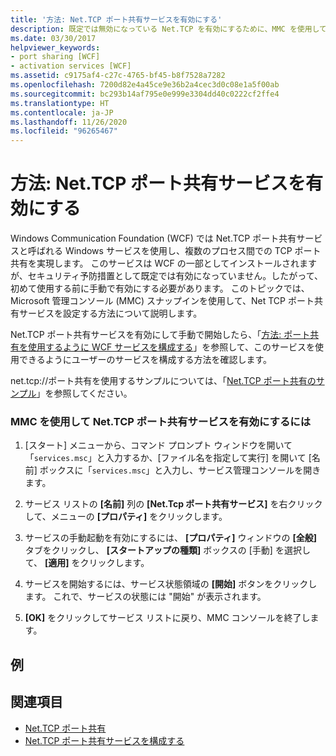 ```yaml
---
title: '方法: Net.TCP ポート共有サービスを有効にする'
description: 既定では無効になっている Net.TCP を有効にするために、MMC を使用して Net TCP ポート共有サービスを構成する方法について説明します。
ms.date: 03/30/2017
helpviewer_keywords:
- port sharing [WCF]
- activation services [WCF]
ms.assetid: c9175af4-c27c-4765-bf45-b8f7528a7282
ms.openlocfilehash: 7200d82e4a45ce9e36b2a4cec3d0c08e1a5f00ab
ms.sourcegitcommit: bc293b14af795e0e999e3304dd40c0222cf2ffe4
ms.translationtype: HT
ms.contentlocale: ja-JP
ms.lasthandoff: 11/26/2020
ms.locfileid: "96265467"
---
```

# <a name="how-to-enable-the-nettcp-port-sharing-service"></a>方法: Net.TCP ポート共有サービスを有効にする

Windows Communication Foundation (WCF) では Net.TCP ポート共有サービスと呼ばれる Windows サービスを使用し、複数のプロセス間での TCP ポート共有を実現します。 このサービスは WCF の一部としてインストールされますが、セキュリティ予防措置として既定では有効になっていません。したがって、初めて使用する前に手動で有効にする必要があります。 このトピックでは、Microsoft 管理コンソール (MMC) スナップインを使用して、Net TCP ポート共有サービスを設定する方法について説明します。  
  
 Net.TCP ポート共有サービスを有効にして手動で開始したら、「[方法: ポート共有を使用するように WCF サービスを構成する](how-to-configure-a-wcf-service-to-use-port-sharing.md)」を参照して、このサービスを使用できるようにユーザーのサービスを構成する方法を確認します。  
  
 net.tcp://ポート共有を使用するサンプルについては、「[Net.TCP ポート共有のサンプル](../samples/net-tcp-port-sharing-sample.md)」を参照してください。  
  
### <a name="to-enable-the-nettcp-port-sharing-service-using-mmc"></a>MMC を使用して Net.TCP ポート共有サービスを有効にするには  
  
1. [スタート] メニューから、コマンド プロンプト ウィンドウを開いて「`services.msc`」と入力するか、[ファイル名を指定して実行] を開いて [名前] ボックスに「`services.msc`」と入力し、サービス管理コンソールを開きます。  
  
2. サービス リストの **[名前]** 列の **[Net.Tcp ポート共有サービス]** を右クリックして、メニューの **[プロパティ]** をクリックします。  
  
3. サービスの手動起動を有効にするには、 **[プロパティ]** ウィンドウの **[全般]** タブをクリックし、 **[スタートアップの種類]** ボックスの [手動] を選択して、 **[適用]** をクリックします。  
  
4. サービスを開始するには、サービス状態領域の **[開始]** ボタンをクリックします。 これで、サービスの状態には "開始" が表示されます。  
  
5. **[OK]** をクリックしてサービス リストに戻り、MMC コンソールを終了します。  
  
## <a name="example"></a>例  
  
## <a name="see-also"></a>関連項目

- [Net.TCP ポート共有](net-tcp-port-sharing.md)
- [Net.TCP ポート共有サービスを構成する](configuring-the-net-tcp-port-sharing-service.md)
